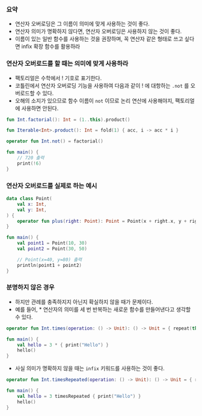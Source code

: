 ### 요약
* 연산자 오버로딩은 그 이름이 의미에 맞게 사용하는 것이 좋다.
* 연산자 의미가 명확하지 않다면, 연산자 오버로딩은 사용하지 않는 것이 좋다.
* 이름이 있는 일반 함수를 사용하는 것을 권장하며, 꼭 연산자 같은 형태로 쓰고 싶다면 infix 확장 함수를 활용하라

### 연산자 오버로드를 할 때는 의미에 맞게 사용하라

* 팩토리얼은 수학에서 ! 기호로 표기한다.
* 코틀린에서 연산자 오버로딩 기능을 사용하여 다음과 같이 ! 에 대항하는 ```.not``` 를 오버로드할 수 있다.
* 오해의 소지가 있으므로 함수 이름이 ```not``` 이므로 논리 연산에 사용해야지, 팩토리얼에 사용하면 안된다.

```kotlin
fun Int.factorial(): Int = (1..this).product()

fun Iterable<Int>.product(): Int = fold(1) { acc, i -> acc * i }

operator fun Int.not() = factorial()

fun main() {
    // 720 출력
    print(!6)
}
```

### 연산자 오버로드를 실제로 하는 예시
```kotlin
data class Point(
    val x: Int,
    val y: Int,
) {
    operator fun plus(right: Point): Point = Point(x + right.x, y + right.y)
}

fun main() {
    val point1 = Point(10, 30)
    val point2 = Point(30, 50)

    // Point(x=40, y=80) 출력
    println(point1 + point2)
}
```

### 분명하지 않은 경우
* 하지만 관례를 충족하지지 아닌지 확실하지 않을 때가 문제이다.
* 예를 들어, * 연산자의 의미를 세 번 반복하는 새로운 함수를 만들어낸다고 생각할 수 있다.

```kotlin
operator fun Int.times(operation: () -> Unit): () -> Unit = { repeat(this) { operation() } }

fun main() {
    val hello = 3 * { print("Hello") }
    hello()
}
```

* 사실 의미가 명확하지 않을 때는 ```infix``` 키워드를 사용하는 것이 좋다.

```kotlin
operator fun Int.timesRepeated(operation: () -> Unit): () -> Unit = { repeat(this) { operation() } }

fun main() {
    val hello = 3 timesRepeated { print("Hello") }
    hello()
}
```